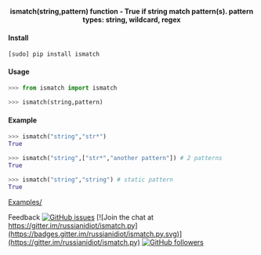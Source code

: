 <!--
README generated with readmemako.py (github.com/russianidiot/readme-mako.py) and .README dotfiles (github.com/russianidiot-dotfiles/.README)
-->

<p align="center">
    <b>ismatch(string,pattern) function - True if string match pattern(s). pattern types: string, wildcard, regex</b>
</p>

#### Install

`[sudo] pip install ismatch`

#### Usage

```python
>>> from ismatch import ismatch

>>> ismatch(string,pattern)
```

#### Example

```python
>>> ismatch("string","str*")
True

>>> ismatch("string",["str*","another pattern"]) # 2 patterns
True

>>> ismatch("string","string") # static pattern
True
```

[Examples/](https://github.com/russianidiot/ismatch.py/tree/master/Examples)

Feedback
[![GitHub issues](https://img.shields.io/github/issues/russianidiot/ismatch.py.svg)](https://github.com/russianidiot/ismatch.py/issues)
[![Join the chat at https://gitter.im/russianidiot/ismatch.py](https://badges.gitter.im/russianidiot/ismatch.py.svg)](https://gitter.im/russianidiot/ismatch.py)
[![GitHub followers](https://img.shields.io/github/followers/russianidiot.svg?style=social&label=Follow)](https://github.com/russianidiot)
